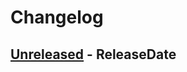 # Changelog

<!-- next-header -->

## [Unreleased] - ReleaseDate

<!-- next-url -->

[unreleased]: https://github.com/mrvillage/sero/compare/v0.1.17...HEAD
